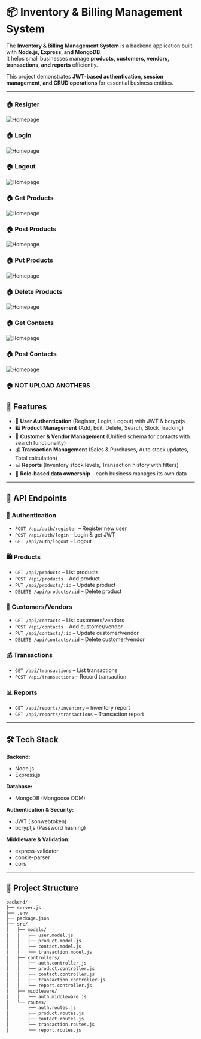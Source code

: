 # 📦 Inventory & Billing Management System

The **Inventory & Billing Management System** is a backend application built with **Node.js, Express, and MongoDB**.  
It helps small businesses manage **products, customers, vendors, transactions, and reports** efficiently.  

This project demonstrates **JWT-based authentication, session management, and CRUD operations** for essential business entities.  

---
### 🏠 Resigter
![Homepage](./public/SS%20Image/HomePage.png)

### 🏠 Login
![Homepage](./public/SS%20Image/HomePage.png)

### 🏠 Logout
![Homepage](./public/SS%20Image/HomePage.png)

### 🏠 Get Products
![Homepage](./public/SS%20Image/HomePage.png)

### 🏠 Post Products
![Homepage](./public/SS%20Image/HomePage.png)

### 🏠 Put Products
![Homepage](./public/SS%20Image/HomePage.png)

### 🏠 Delete Products
![Homepage](./public/SS%20Image/HomePage.png)

### 🏠 Get Contacts
![Homepage](./public/SS%20Image/HomePage.png)

### 🏠 Post Contacts
![Homepage](./public/SS%20Image/HomePage.png)

### 🏠 NOT UPLOAD ANOTHERS

## 🚀 Features

- 👤 **User Authentication** (Register, Login, Logout) with JWT & bcryptjs  
- 🛍️ **Product Management** (Add, Edit, Delete, Search, Stock Tracking)  
- 👥 **Customer & Vendor Management** (Unified schema for contacts with search functionality)  
- 💰 **Transaction Management** (Sales & Purchases, Auto stock updates, Total calculation)  
- 📊 **Reports** (Inventory stock levels, Transaction history with filters)  
- 🔑 **Role-based data ownership** – each business manages its own data  

---

## 📡 API Endpoints

### 🔑 Authentication
- `POST /api/auth/register` – Register new user  
- `POST /api/auth/login` – Login & get JWT  
- `GET /api/auth/logout` – Logout  

### 🛍️ Products
- `GET /api/products` – List products  
- `POST /api/products` – Add product  
- `PUT /api/products/:id` – Update product  
- `DELETE /api/products/:id` – Delete product  

### 👥 Customers/Vendors
- `GET /api/contacts` – List customers/vendors  
- `POST /api/contacts` – Add customer/vendor  
- `PUT /api/contacts/:id` – Update customer/vendor  
- `DELETE /api/contacts/:id` – Delete customer/vendor  

### 💰 Transactions
- `GET /api/transactions` – List transactions  
- `POST /api/transactions` – Record transaction  

### 📊 Reports
- `GET /api/reports/inventory` – Inventory report  
- `GET /api/reports/transactions` – Transaction report  

---

## 🛠️ Tech Stack

**Backend:**  
- Node.js  
- Express.js  

**Database:**  
- MongoDB (Mongoose ODM)  

**Authentication & Security:**  
- JWT (jsonwebtoken)  
- bcryptjs (Password hashing)  

**Middleware & Validation:**  
- express-validator  
- cookie-parser  
- cors  

---

## 📁 Project Structure

```bash
backend/
├── server.js
├── .env
├── package.json
├── src/
│   ├── models/
│   │   ├── user.model.js
│   │   ├── product.model.js
│   │   ├── contact.model.js
│   │   └── transaction.model.js
│   ├── controllers/
│   │   ├── auth.controller.js
│   │   ├── product.controller.js
│   │   ├── contact.controller.js
│   │   ├── transaction.controller.js
│   │   └── report.controller.js
│   ├── middleware/
│   │   └── auth.middleware.js
│   └── routes/
│       ├── auth.routes.js
│       ├── product.routes.js
│       ├── contact.routes.js
│       ├── transaction.routes.js
│       └── report.routes.js
